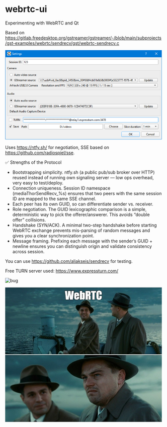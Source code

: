 # webrtc-ui
Experimenting with WebRTC and Qt

Based on https://gitlab.freedesktop.org/gstreamer/gstreamer/-/blob/main/subprojects/gst-examples/webrtc/sendrecv/gst/webrtc-sendrecv.c

![settings](demo.png)

Uses https://ntfy.sh/ for negotiation, SSE based on https://github.com/radiospiel/sse.

✅ Strengths of the Protocol
- Bootstrapping simplicity. ntfy.sh (a public pub/sub broker over HTTP) reused instead of running own signaling server — low ops overhead, very easy to test/deploy.
- Connection uniqueness. Session ID namespace (mediaThorSendRecv_%s) ensures that two peers with the same session ID are mapped to the same SSE channel.
- Each peer has its own GUID, so can differentiate sender vs. receiver.
- Role negotiation. The GUID lexicographic comparison is a simple, deterministic way to pick the offerer/answerer. This avoids “double offer” collisions.
- Handshake (SYN/ACK). A minimal two-step handshake before starting WebRTC exchange prevents mis-parsing of random messages and gives you a clear synchronization point.
- Message framing. Prefixing each message with the sender’s GUID + newline ensures you can distinguish origin and validate consistency across session.

You can use https://github.com/aliakseis/sendrecv for testing.

Free TURN server used: https://www.expressturn.com/

![bug](https://user-images.githubusercontent.com/11851670/224350642-5d3b9b2a-86f7-472b-9911-6f3de2fc89ba.jpg)

![WebRTC](WebRTC.jpg)
